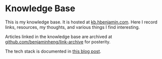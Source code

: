 # Knowledge Base

This is my knowledge base. It is hosted at
[kb.hbenjamin.com](https://kb.hbenjamin.com). Here I record links, resources,
my thoughts, and various things I find interesting.

Articles linked in the knowledge base are archived at
[github.com/benjaminheng/link-archive](https://github.com/benjaminheng/link-archive)
for posterity.

The tech stack is documented in [this blog post](https://hbenjamin.com/post/knowledge-base/).
